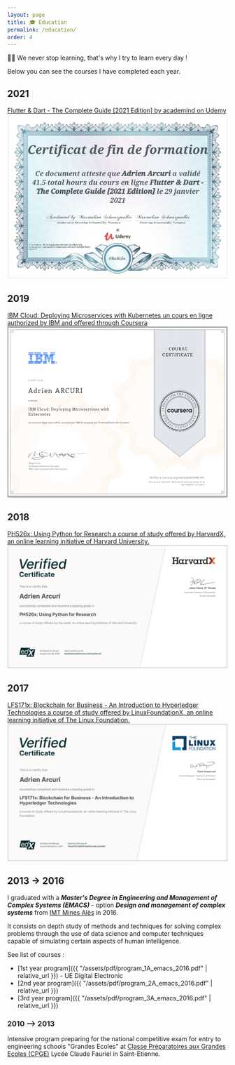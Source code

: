 ```yaml
---
layout: page
title: 🎓 Education
permalink: /education/
order: 4
---
```


👨‍🎓 We never stop learning, that's why I try to learn every day !

Below you can see the courses I have completed each year.

<h2>2021</h2>


<a href="https://www.udemy.com/certificate/UC-2c1e8aa0-a5ba-44fc-bef7-9dc98b078d94/" target="_blank" rel="noreferrer">Flutter & Dart - The Complete Guide [2021 Edition] by academind on Udemy
</a>
<img src="/assets/img/certificate-flutter-dart.png" class='u-max-full-width'>

<h2>2019</h2>

<a href="https://www.coursera.org/account/accomplishments/certificate/JA6EDX9RZ3KV" target="_blank" rel="noreferrer">IBM Cloud: Deploying Microservices with
Kubernetes un cours en ligne authorized by IBM and offered through Coursera
</a>
<img src="/assets/img/certificate-ibm-cloud-deploying-microservices.png" class='u-max-full-width'>
<h2>2018</h2>

<a href="https://courses.edx.org/certificates/bb2d4ef0c0d2441eb7c27d27aa762c40" target="_blank" rel="noreferrer">PH526x: Using Python for Research
a course of study offered by HarvardX, an online learning initiative of Harvard University.
</a>
<img src="/assets/img/certificate-using-python-for-research.png" class='u-max-full-width'>

<h2>2017</h2>

<a href="https://courses.edx.org/certificates/78aad7573a68457da0522a68c3e08991" target="_blank" rel="noreferrer">LFS171x: Blockchain for Business - An Introduction to Hyperledger Technologies
a course of study offered by LinuxFoundationX, an online learning initiative of The Linux Foundation.
</a>
<img src="/assets/img/certificate-blockchain-for-business.png" class='u-max-full-width'>

<h2>2013 -> 2016</h2>


I graduated with a ***Master's Degree in Engineering and Management of Complex Systems (EMACS)*** - option ***Design and management of complex systems*** from [IMT Mines Alès](https://www.mines-ales.fr/) in 2016.

It consists on depth study of methods and techniques for solving complex problems through the use of data science and computer techniques capable of simulating certain aspects of human intelligence.

See list of courses :
- [1st year program]({{ "/assets/pdf/program_1A_emacs_2016.pdf" | relative_url }}) - UE Digital Electronic
- [2nd year program]({{ "/assets/pdf/program_2A_emacs_2016.pdf" | relative_url }})
- [3rd year program]({{ "/assets/pdf/program_3A_emacs_2016.pdf" | relative_url }})

### 2010 --> 2013

Intensive program preparing for the national competitive exam for entry to engineering schools "Grandes Ecoles" at [Classe Préparatoires aux Grandes Ecoles (CPGE)](https://en.wikipedia.org/wiki/Classe_pr%C3%A9paratoire_aux_grandes_%C3%A9coles) Lycée Claude Fauriel in Saint-Etienne.
